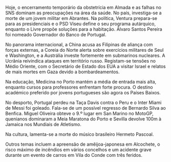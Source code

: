 Hoje, o encerramento temporário da obstetrícia em Almada e as falhas no SNS dominam as preocupações na área da saúde. No país, investiga-se a morte de um jovem militar em Abrantes. Na política, Ventura prepara-se para as presidenciais e o PSD Viseu define o seu programa autárquico, enquanto o Livre propõe soluções para a habitação. Álvaro Santos Pereira foi nomeado Governador do Banco de Portugal.

No panorama internacional, a China acusa as Filipinas de aliança com forças externas, a Coreia do Norte alerta sobre exercícios militares de Seul e Washington, e a Austrália investe fortemente em submarinos nucleares. A Ucrânia reivindica ataques em território russo. Registam-se tensões no Médio Oriente, com o Secretário de Estado dos EUA a visitar Israel e relatos de mais mortes em Gaza devido a bombardeamentos.

Na educação, Medicina no Porto mantém a média de entrada mais alta, enquanto cursos para professores enfrentam forte procura. O destino académico preferido por jovens portugueses são agora os Países Baixos.

No desporto, Portugal perdeu na Taça Davis contra o Peru e o Inter Miami de Messi foi goleado. Fala-se de um possível regresso de Bernardo Silva ao Benfica. Miguel Oliveira obteve o 9.º lugar em San Marino no MotoGP, quenianos dominaram a Meia Maratona do Porto e Sevilla devolve 100m à Jamaica nos Mundiais de Atletismo.

Na cultura, lamenta-se a morte do músico brasileiro Hermeto Pascoal.

Outros temas incluem a apreensão de amêijoa-japonesa em Alcochete, o risco máximo de incêndios em vários concelhos e um acidente grave durante um evento de carros em Vila do Conde com três feridos.